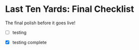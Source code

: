 
# Last Ten Yards: Final Checklist

The final polish before it goes live!

- [ ] testing
- [x] testing complete

